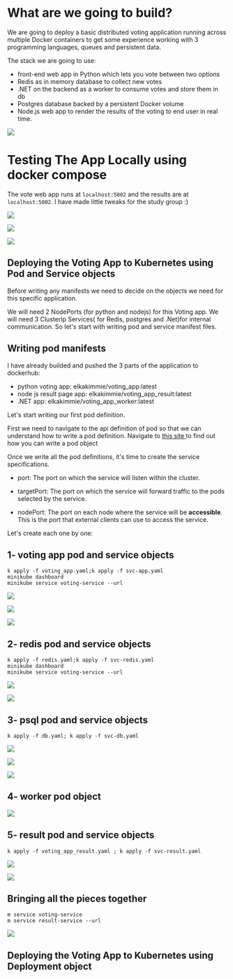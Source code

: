 

# What are we going to build?


We are going to deploy a basic distributed voting application running across multiple Docker containers to get some experience working with 3 programming languages, queues and persistent data. 

The stack we are going to use:

* front-end web app in Python which lets you vote between two options
* Redis as in memory database to collect new votes
* .NET on the backend as a worker to consume votes and store them in db
* Postgres database backed by a persistent Docker volume
* Node.js web app to render the results of the voting to end user in real time.

![](assets/20231207144223.png)

# Testing The App Locally using docker compose

The vote web app runs at `localhost:5002` and the results are at `localhost:5002`. I have made little tweaks for the study group :)

![](assets/20231207143932.png)

![](assets/20231207160951.png)

![](assets/20231207161009.png)

## Deploying the Voting App to Kubernetes using Pod and Service objects


Before writing any manifests we need to decide on the objects we need for this specific application. 

We will need 2 NodePorts (for python and nodejs) for this Voting app. We will need 3 ClusterIp Services( for Redis, postgres and .Net)for internal communication. So let's start with writing pod and service manifest files.

## Writing pod manifests

I have already builded and pushed the 3 parts of the application to dockerhub:

* python voting app: elkakimmie/voting_app:latest
* node js result page app: elkakimmie/voting_app_result:latest
* .NET app: elkakimmie/voting_app_worker:latest

Let's start writing our first pod definition.

First we need to navigate to the api definition of pod so that we can understand how to write a pod definition. Navigate to [this site ](https://kubernetes.io/docs/reference/generated/kubernetes-api/v1.28/#pod-v1-core) to find out how you can write a pod object

Once we write all the pod definitions, it's time to create the service specifications.


* port: The port on which the service will listen within the cluster.

* targetPort: The port on which the service will forward traffic to the pods selected by the service.

* nodePort: The port on each node where the service will be **accessible**. This is the port that external clients can use to access the service.


Let's create each one by one:

## 1- voting app pod and service objects

```
k apply -f voting_app.yaml;k apply -f svc-app.yaml
minikube dashboard
minikube service voting-service --url
```

![](assets/20231208012609.png)

![](assets/20231208012257.png)


![](assets/20231208012411.png)


## 2- redis pod and service objects


```
k apply -f redis.yaml;k apply -f svc-redis.yaml
minikube dashboard
minikube service voting-service --url
```

![](assets/20231208012725.png)


![](assets/20231208012818.png)


## 3- psql pod and service objects


```
k apply -f db.yaml; k apply -f svc-db.yaml
```

![](assets/20231208012852.png)

![](assets/20231208012930.png)

![](assets/20231208012956.png)


## 4- worker pod object


![](assets/20231208013133.png)


## 5- result pod and service objects


```
k apply -f voting_app_result.yaml ; k apply -f svc-result.yaml
```

![](assets/20231208013349.png)

![](assets/20231208013418.png)


## Bringing all the pieces together

```
m service voting-service
m service result-service --url
```

![](assets/20231208013821.png)



## Deploying the Voting App to Kubernetes using Deployment object


